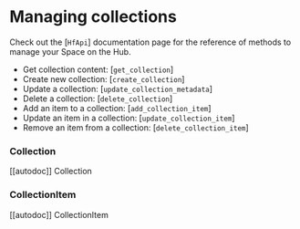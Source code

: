<!--⚠️ Note that this file is in Markdown but contain specific syntax for our doc-builder (similar to MDX) that may not be
rendered properly in your Markdown viewer.
-->

# Managing collections

Check out the [`HfApi`] documentation page for the reference of methods to manage your Space on the Hub.

- Get collection content: [`get_collection`]
- Create new collection: [`create_collection`]
- Update a collection: [`update_collection_metadata`]
- Delete a collection: [`delete_collection`]
- Add an item to a collection: [`add_collection_item`]
- Update an item in a collection: [`update_collection_item`]
- Remove an item from a collection: [`delete_collection_item`]


### Collection

[[autodoc]] Collection

### CollectionItem

[[autodoc]] CollectionItem